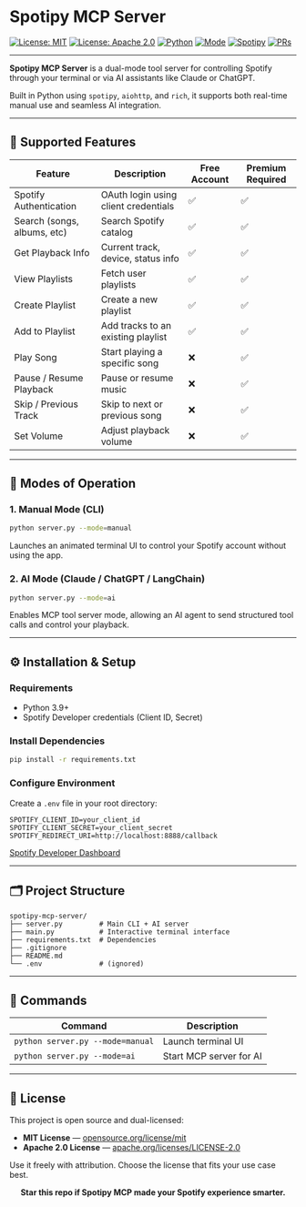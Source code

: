 # Spotipy MCP Server

[![License: MIT](https://img.shields.io/badge/License-MIT-blue.svg)](https://opensource.org/license/mit/)
[![License: Apache 2.0](https://img.shields.io/badge/License-Apache%202.0-green)](https://www.apache.org/licenses/LICENSE-2.0)
[![Python](https://img.shields.io/badge/Python-3.9%2B-blue)](https://www.python.org/)
[![Mode](https://img.shields.io/badge/Mode-CLI%20%7C%20AI-green)](#)
[![Spotipy](https://img.shields.io/badge/Library-Spotipy%202.22-brightgreen)](https://spotipy.readthedocs.io/en/2.22.1/)
[![PRs](https://img.shields.io/badge/PRs-Welcome-green)](CONTRIBUTING.md)

---

**Spotipy MCP Server** is a dual-mode tool server for controlling Spotify through your terminal or via AI assistants like Claude or ChatGPT.

Built in Python using `spotipy`, `aiohttp`, and `rich`, it supports both real-time manual use and seamless AI integration.

---

## 🎵 Supported Features

| Feature                     | Description                              | Free Account | Premium Required |
|----------------------------|------------------------------------------|--------------|------------------|
| Spotify Authentication     | OAuth login using client credentials     | ✅            | ✅                |
| Search (songs, albums, etc)| Search Spotify catalog                   | ✅            | ✅                |
| Get Playback Info          | Current track, device, status info       | ✅            | ✅                |
| View Playlists             | Fetch user playlists                     | ✅            | ✅                |
| Create Playlist            | Create a new playlist                    | ✅            | ✅                |
| Add to Playlist            | Add tracks to an existing playlist       | ✅            | ✅                |
| Play Song                  | Start playing a specific song            | ❌            | ✅                |
| Pause / Resume Playback    | Pause or resume music                    | ❌            | ✅                |
| Skip / Previous Track      | Skip to next or previous song            | ❌            | ✅                |
| Set Volume                 | Adjust playback volume                   | ❌            | ✅                |

---

## 🚀 Modes of Operation

### 1. Manual Mode (CLI)

```bash
python server.py --mode=manual
```

Launches an animated terminal UI to control your Spotify account without using the app.

### 2. AI Mode (Claude / ChatGPT / LangChain)

```bash
python server.py --mode=ai
```

Enables MCP tool server mode, allowing an AI agent to send structured tool calls and control your playback.

---

## ⚙️ Installation & Setup

### Requirements

- Python 3.9+
- Spotify Developer credentials (Client ID, Secret)

### Install Dependencies

```bash
pip install -r requirements.txt
```

### Configure Environment

Create a `.env` file in your root directory:

```dotenv
SPOTIFY_CLIENT_ID=your_client_id
SPOTIFY_CLIENT_SECRET=your_client_secret
SPOTIFY_REDIRECT_URI=http://localhost:8888/callback
```

[Spotify Developer Dashboard](https://developer.spotify.com/dashboard)

---

## 🗂️ Project Structure

```
spotipy-mcp-server/
├── server.py         # Main CLI + AI server
├── main.py           # Interactive terminal interface
├── requirements.txt  # Dependencies
├── .gitignore
├── README.md
└── .env              # (ignored)
```

---

## 🔧 Commands

| Command | Description |
|---------|-------------|
| `python server.py --mode=manual` | Launch terminal UI |
| `python server.py --mode=ai`     | Start MCP server for AI |

---

## 📄 License

This project is open source and dual-licensed:

- **MIT License** — [opensource.org/license/mit](https://opensource.org/license/mit/)
- **Apache 2.0 License** — [apache.org/licenses/LICENSE-2.0](https://www.apache.org/licenses/LICENSE-2.0)

Use it freely with attribution. Choose the license that fits your use case best.


<div align="center">
  <strong>Star this repo if Spotipy MCP made your Spotify experience smarter.</strong>
</div>
